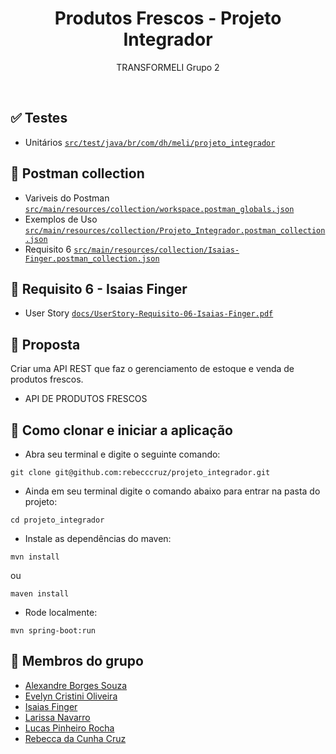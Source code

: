 <h1 align=center> Produtos Frescos - Projeto Integrador </h1>
<p align=center> TRANSFORMELI Grupo 2 </p>
<br>

## ✅ Testes
* Unitários [`src/test/java/br/com/dh/meli/projeto_integrador`](src/test/java/br/com/dh/meli/projeto_integrador)

## 🚩 Postman collection
* Variveis do Postman [`src/main/resources/collection/workspace.postman_globals.json`](src/main/resources/collection/workspace.postman_globals.json)
* Exemplos de Uso [`src/main/resources/collection/Projeto_Integrador.postman_collection.json`](src/main/resources/collection/Projeto_Integrador.postman_collection.json)
* Requisito 6 [`src/main/resources/collection/Isaias-Finger.postman_collection.json`](src/main/resources/collection/Isaias-Finger.postman_collection.json)

## 📌 Requisito 6 - Isaias Finger
* User Story [`docs/UserStory-Requisito-06-Isaias-Finger.pdf`](docs/UserStory-Requisito-06-Isaias-Finger.pdf)

## 📝 Proposta
Criar uma API REST que faz o gerenciamento de estoque e venda de produtos frescos.

* API DE PRODUTOS FRESCOS

## 🚀 Como clonar e iniciar a aplicação

- Abra seu terminal e digite o seguinte comando:

```
git clone git@github.com:rebecccruz/projeto_integrador.git
```

- Ainda em seu terminal digite o comando abaixo para entrar na pasta do projeto:

```
cd projeto_integrador
```

- Instale as dependências do maven:

```
mvn install
```

ou
<br>

```
maven install
```

- Rode localmente:

```
mvn spring-boot:run
```

## 👥 Membros do grupo

- <a href="https://github.com/aborgssouzameli">Alexandre Borges Souza</a>
- <a href="https://github.com/evycoliveira">Evelyn Cristini Oliveira</a>
- <a href="https://github.com/isaiasfmeli">Isaias Finger</a>
- <a href="https://github.com/laridevmeli">Larissa Navarro</a>
- <a href="https://github.com/lucaspinheirorocha">Lucas Pinheiro Rocha</a>
- <a href="https://github.com/rebecccruz">Rebecca da Cunha Cruz</a>
